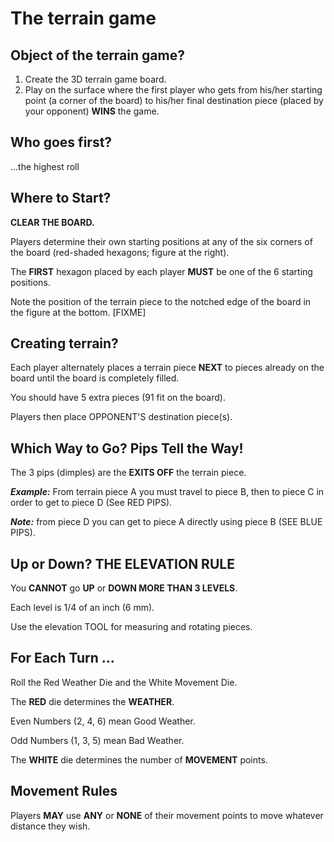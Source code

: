 # The terrain game

## Object of the terrain game?

1. Create the 3D terrain game board.
1. Play on the surface where the first player who gets from his/her starting point (a corner of the board) to his/her final destination piece (placed by your opponent) **WINS** the game.

## Who goes first?
 ...the highest roll
 
## Where to Start?

**CLEAR THE BOARD.**

Players determine their own starting positions at any of the six corners of the board (red-shaded hexagons; figure at the right).

The **FIRST** hexagon placed by each player **MUST** be one of the 6 starting positions.

Note the position of the terrain piece to the notched edge of the board in the figure at the bottom. [FIXME]


## Creating terrain?

Each player alternately places a terrain piece **NEXT** to pieces already on the board until the board is completely filled.

You should have 5 extra pieces (91 fit on the board).

Players then place OPPONENT'S destination piece(s).

## Which Way to Go? Pips Tell the Way!

The 3 pips (dimples) are the **EXITS OFF** the terrain piece. 

**_Example:_** From terrain piece A you must travel to piece B, then to piece C in order to get to piece D (See RED PIPS).

**_Note:_** from piece D you can get to piece A directly using piece B (SEE BLUE PIPS).

## Up or Down? THE ELEVATION RULE

You **CANNOT** go **UP** or **DOWN MORE THAN 3 LEVELS**. 

Each level is 1/4 of an inch (6 mm).

Use the elevation TOOL for measuring and rotating pieces.

## For Each Turn ...

Roll the Red Weather Die and the White Movement Die. 

The **RED** die determines the **WEATHER**.

Even Numbers (2, 4, 6) mean Good Weather.

Odd Numbers (1, 3, 5) mean Bad Weather. 

The **WHITE** die determines the number of **MOVEMENT** points.

## Movement Rules

Players **MAY** use **ANY** or **NONE** of their movement points to move whatever distance they wish.
